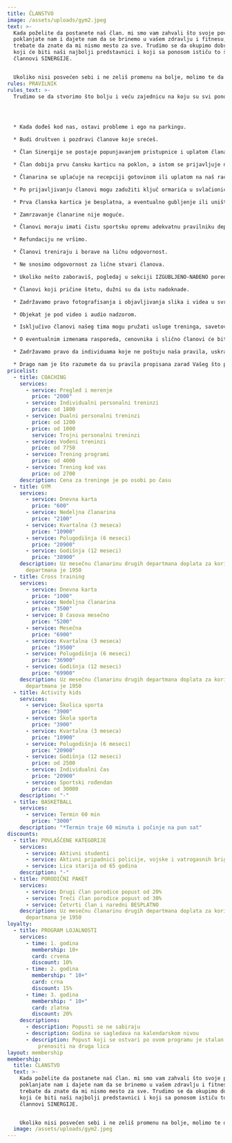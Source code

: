 ```yaml
---
title: ČLANSTVO
image: /assets/uploads/gym2.jpeg
text: >-
  Kada poželite da postanete naš član. mi smo vam zahvali što svoje poverenje
  poklanjate nam i dajete nam da se brinemo u vašem zdravlju i fitnesu, ali
  trebate da znate da mi nismo mesto za sve. Trudimo se da okupimo dobre ljude
  koji će biti naši najbolji predstavnici i koji sa ponosom ističu to što su
  člannovi SINERGIJE.


  Ukoliko nisi posvećen sebi i ne zeliš promenu na bolje, molimo te da ne trošiš svoje a ni naše vreme.
rules: PRAVILNIK
rules_text: >-
  Trudimo se da stvorimo što bolju i veću zajednicu na koju su svi ponosni.




  * Kada dođeš kod nas, ostavi probleme i ego na parkingu.

  * Budi društven i pozdravi članove koje srećeš.

  * Član Sinergije se postaje popunjavanjem pristupnice i uplatom članarine.

  * Član dobija prvu čansku karticu na poklon, a istom se prijavljuje na recepciji prilikom svake posete i ne može je prenositi na druga lica.

  * Članarina se uplaćuje na recepciji gotovinom ili uplatom na naš račun. Ukoliko želiš, zatraži da ti izdamo profakturu za uplate preko računa.

  * Po prijavljivanju članovi mogu zadužiti ključ ormarića u svlačionici za jednokratno korišćenje koji po odlasku razdužuju na racepciji.

  * Prva članska kartica je besplatna, a eventualno gubljenje ili uništavanje kartice/ključa povlači izradu nove koju naplaćujemo 1000 RSD.

  * Zamrzavanje članarine nije moguće.

  * Članovi moraju imati čistu sportsku opremu adekvatnu pravilniku departmana koji koriste.

  * Refundaciju ne vršimo.

  * Članovi treniraju i borave na ličnu odgovornost.

  * Ne snosimo odgovornost za lične stvari članova.

  * Ukoliko nešto zaboraviš, pogledaj u sekciji IZGUBLJENO-NAĐENO pored donjeg stepeništa.

  * Članovi koji pričine štetu, dužni su da istu nadoknade.

  * Zadržavamo pravo fotografisanja i objavljivanja slika i videa u svrhu promocije.

  * Objekat je pod video i audio nadzorom.

  * Isključivo članovi našeg tima mogu pružati usluge treninga, savetovanja, profesionalnog fotografisanja, snimanja, dok drugima nije dozvoljeno bez saglasnosti menadžmenta.

  * O eventualnim izmenama rasporeda, cenovnika i slično članovi će biti blagovremeno obavešteni.

  * Zadržavamo pravo da individuama koje ne poštuju naša pravila, uskratimo članstvo i zamolimo ih da odu.

  * Drago nam je što razumete da su pravila propisana zarad Vašeg što prijatnijeg boravka kao i kvalitetnije usluge. Hvala Vam što ista poštujete.
pricelist:
  - title: COACHING
    services:
      - service: Pregled i merenje
        price: "2000"
      - service: Individualni personalni treninzi
        price: od 1800
      - service: Dualni personalni treninzi
        price: od 1200
      - price: od 1000
        service: Trojni personalni treninzi
      - service: Vođeni treninzi
        price: od 7750
      - service: Trening programi
        price: od 4000
      - service: Trening kod vas
        price: od 2700
    description: Cena za treninge je po osobi po času
  - title: GYM
    services:
      - service: Dnevna karta
        price: "600"
      - service: Nedeljna članarina
        price: "2100"
      - service: Kvartalna (3 meseca)
        price: "10900"
      - service: Polugodišnja (6 meseci)
        price: "20900"
      - service: Godišnja (12 meseci)
        price: "38900"
    description: Uz mesečnu članarinu drugih departmana doplata za korišćenje GYM
      departmana je 1950
  - title: Cross training
    services:
      - service: Dnevna karta
        price: "1000"
      - service: Nedeljna članarina
        price: "3500"
      - service: 8 časova mesečno
        price: "5200"
      - service: Mesečna
        price: "6900"
      - service: Kvartalna (3 meseca)
        price: "19500"
      - service: Polugodišnja (6 meseci)
        price: "36900"
      - service: Godišnja (12 meseci)
        price: "69900"
    description: Uz mesečnu članarinu drugih departmana doplata za korišćenje GYM
      departmana je 1950
  - title: Activity kids
    services:
      - service: Školica sporta
        price: "3900"
      - service: Škola sporta
        price: "3900"
      - service: Kvartalna (3 meseca)
        price: "10900"
      - service: Polugodišnja (6 meseci)
        price: "20900"
      - service: Godišnja (12 meseci)
        price: od 2500
      - service: Individualni čas
        price: "20900"
      - service: Sportski rođendan
        price: od 30000
    description: "-"
  - title: BASKETBALL
    services:
      - service: Termin 60 min
        price: "3000"
    description: "*Termin traje 60 minuta i počinje na pun sat"
discounts:
  - title: POVLAŠĆENE KATEGORIJE
    services:
      - service: Aktivni studenti
      - service: Aktivni pripadnici policije, vojske i vatrogasnih brigada
      - service: Lica starija od 65 godina
    description: "-"
  - title: PORODIČNI PAKET
    services:
      - service: Drugi član porodice popust od 20%
      - service: Treći član porodice popust od 30%
      - service: Četvrti član i naredni BESPLATNO
    description: Uz mesečnu članarinu drugih departmana doplata za korišćenje GYM
      departmana je 1950
loyalty:
  - title: PROGRAM LOJALNOSTI
    services:
      - time: 1. godina
        membership: 10+
        card: crvena
        discount: 10%
      - time: 2. godina
        membership: " 10+"
        card: crna
        discount: 15%
      - time: 3. godina
        membership: " 10+"
        card: zlatna
        discount: 20%
    descriptions:
      - description: Popusti se ne sabiraju
      - description: Godina se sagledava na kalendarskom nivou
      - description: Popust koji se ostvari po ovom programu je stalan i ne može se
          prenositi na druga lica
layout: membership
membership:
  title: ČLANSTVO
  text: >-
    Kada poželite da postanete naš član. mi smo vam zahvali što svoje poverenje
    poklanjate nam i dajete nam da se brinemo u vašem zdravlju i fitnesu, ali
    trebate da znate da mi nismo mesto za sve. Trudimo se da okupimo dobre ljude
    koji će biti naši najbolji predstavnici i koji sa ponosom ističu to što su
    člannovi SINERGIJE.


    Ukoliko nisi posvećen sebi i ne zeliš promenu na bolje, molimo te da ne trošiš svoje a ni naše vreme.
  image: /assets/uploads/gym2.jpeg
---
```

